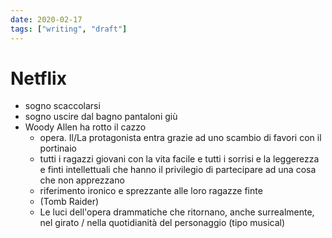 ```yaml
---
date: 2020-02-17
tags: ["writing", "draft"]
---
```

# Netflix

- sogno scaccolarsi
- sogno uscire dal bagno pantaloni giù
- Woody Allen ha rotto il cazzo
    - opera. Il/La protagonista entra grazie ad uno scambio di favori con il portinaio
    - tutti i ragazzi giovani con la vita facile e tutti i sorrisi e la leggerezza e finti intellettuali che hanno il privilegio di partecipare ad una cosa che non apprezzano
    - riferimento ironico e sprezzante alle loro ragazze finte
    - (Tomb Raider)
    - Le luci dell'opera drammatiche che ritornano, anche surrealmente, nel girato / nella quotidianità del personaggio (tipo musical)
